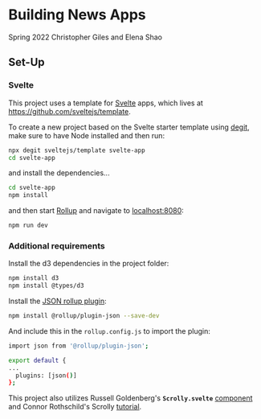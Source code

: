 # Building News Apps

Spring 2022
Christopher Giles and Elena Shao

## Set-Up

### Svelte

This project uses a template for [Svelte](https://svelte.dev) apps, which lives at https://github.com/sveltejs/template.

To create a new project based on the Svelte starter template using [degit](https://github.com/Rich-Harris/degit), make sure to have Node installed and then run:

```bash
npx degit sveltejs/template svelte-app
cd svelte-app
```

and install the dependencies...

```bash
cd svelte-app
npm install
```

and then start [Rollup](https://rollupjs.org) and navigate to [localhost:8080](http://localhost:8080):

```bash
npm run dev
```

### Additional requirements

Install the d3 dependencies in the project folder:

```bash
npm install d3
npm install @types/d3
```

Install the [JSON rollup plugin](https://github.com/rollup/plugins/tree/master/packages/json):

```bash
npm install @rollup/plugin-json --save-dev
```

And include this in the `rollup.config.js` to import the plugin:

```bash
import json from '@rollup/plugin-json';

export default {
...
  plugins: [json()]
};
```

This project also utilizes Russell Goldenberg's **`Scrolly.svelte`** [component](https://svelte.dev/repl/3d3736e634c9404ea8ec2ef7b87e2053?version=3.42.4) and Connor Rothschild's Scrolly [tutorial](https://www.connorrothschild.com/post/svelte-scrollytelling#step-0a-understand-russells-ltscrolly-gt).
